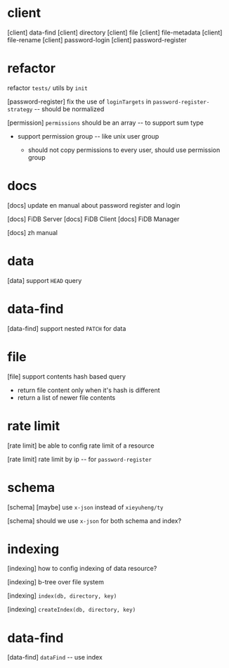 # client

[client] data-find
[client] directory
[client] file
[client] file-metadata
[client] file-rename
[client] password-login
[client] password-register

# refactor

refactor `tests/` utils by `init`

[password-register] fix the use of `loginTargets` in  `password-register-strategy` -- should be normalized

[permission] `permissions` should be an array -- to support sum type

- support permission group -- like unix user group

  - should not copy permissions to every user, should use permission group

# docs

[docs] update en manual about password register and login

[docs] FiDB Server
[docs] FiDB Client
[docs] FiDB Manager

[docs] zh manual

# data

[data] support `HEAD` query

# data-find

[data-find] support nested `PATCH` for data

# file

[file] support contents hash based query

- return file content only when it's hash is different
- return a list of newer file contents

# rate limit

[rate limit] be able to config rate limit of a resource

[rate limit] rate limit by ip -- for `password-register`

# schema

[schema] [maybe] use `x-json` instead of `xieyuheng/ty`

[schema] should we use `x-json` for both schema and index?

# indexing

[indexing] how to config indexing of data resource?

[indexing] b-tree over file system

[indexing] `index(db, directory, key)`

[indexing] `createIndex(db, directory, key)`

# data-find

[data-find] `dataFind` -- use index
